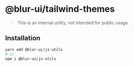 # @blur-ui/tailwind-themes

> This is an internal utility, not intended for public usage.

## Installation

```sh
yarn add @blur-ui/js-utils
# or
npm i @blur-ui/js-utils
```
